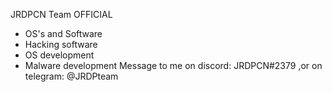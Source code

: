 JRDPCN Team OFFICIAL
-  OS's and Software
-  Hacking software
-  OS development
-  Malware development
Message to me on discord: JRDPCN#2379
,or on telegram: @JRDPteam
